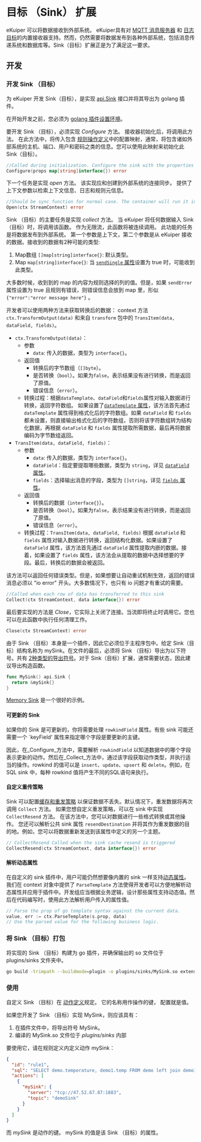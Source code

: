 # 目标 （Sink） 扩展

eKuiper 可以将数据接收到外部系统。 eKuiper具有对  [MQTT 消息服务器](../../../guide/sinks/builtin/mqtt.md) 和 [日志目标](../../../guide/sinks/builtin/log.md)的内置接收器支持。然而，仍然需要将数据发布到各种外部系统，包括消息传递系统和数据库等。Sink（目标）扩展正是为了满足这一要求。

## 开发

### 开发 Sink （目标）

为 eKuiper 开发 Sink（目标），是实现 [api.Sink](https://github.com/lf-edge/ekuiper/blob/master/pkg/api/stream.go) 接口并将其导出为 golang 插件。

在开始开发之前，您必须为 [golang 插件设置环境](../overview.md#插件开发环境设置)。

要开发 Sink （目标），必须实现 _Configure_ 方法。 接收器初始化后，将调用此方法。 在此方法中，将传入包含 [规则操作定义](../../../guide/sinks/overview.md)中的配置映射，通常，将包含诸如外部系统的主机、端口、用户和密码之类的信息。您可以使用此映射来初始化此 Sink（目标）。

```go
//Called during initialization. Configure the sink with the properties from action definition
Configure(props map[string]interface{}) error
```

下一个任务是实现 _open_ 方法。 该实现应和创建到外部系统的连接同步。 提供了上下文参数以检索上下文信息、日志和规则元信息。

```go
//Should be sync function for normal case. The container will run it in go func
Open(ctx StreamContext) error
```

Sink （目标）的主要任务是实现 _collect_ 方法。 当 eKuiper 将任何数据输入 Sink （目标）时，将调用该函数。 作为无限流，此函数将被连续调用。 此功能的任务是将数据发布到外部系统。 第一个参数是上下文，第二个参数是从 eKuiper 接收的数据。接收到的数据有2种可能的类型:

1. Map数组 `[]map[string]interface{}`: 默认类型。
2. Map `map[string]interface{}`: 当 [`sendSingle` 属性](../../../guide/sinks/overview.md#公共属性)设置为 true 时，可能收到此类型。

大多数时候，收到到的 map 的内容为规则选择的列的值。但是，如果 `sendError` 属性设置为 true 且规则有错误，则错误信息会放到 map 里，形似 `{"error":"error message here"}` 。

开发者可以使用两种方法来获取转换后的数据： context 方法 `ctx.TransformOutput(data)` 和来自 `transform` 包中的 `TransItem(data, dataField, fields)`。

- `ctx.TransformOutput(data)`：
  - 参数
    - `data`: 传入的数据，类型为 `interface{}`。
  - 返回值
    - 转换后的字节数组（`[]byte`）。
    - 是否转换（`bool`）。如果为`false`，表示结果没有进行转换，而是返回了原值。
    - 错误信息（`error`）。
  - 转换过程：根据`dataTemplate`、`dataField`和`fields`属性对输入数据进行转换，返回字符数组。 如果设置了[`dataTemplate` 属性](../../../guide/sinks/data_template.md)，该方法首先通过 `dataTemplate`  属性得到格式化后的字符数组。如果 `dataField` 和 `fields` 都未设置，则直接输出格式化后的字符数组，否则将该字符数组转为结构化数据，再根据 `dataField` 和 `fields` 属性提取所需数据，最后再将数据编码为字节数组返回。
- `TransItem(data, dataField, fields)`：
  - 参数
    - `data`: 传入的数据，类型为 `interface{}`。
    - `dataField`：指定要提取哪些数据，类型为 `string`，详见 [`dataField` 属性](../../../guide/sinks/overview.md#公共属性)。
    - `fields`：选择输出消息的字段，类型为 `[]string`，详见 [`fields` 属性](../../../guide/sinks/overview.md#公共属性)。
  - 返回值
    - 转换后的数据（`interface{}`）。
    - 是否转换（`bool`）。如果为`false`，表示结果没有进行转换，而是返回了原值。
    - 错误信息（`error`）。
  - 转换过程：`TransItem(data, dataField, fields)` 根据 `dataField` 和 `fields` 属性对输入数据进行转换，返回结构化数据。如果设置了 `dataField` 属性，该方法首先通过 `dataField` 属性提取内嵌的数据。接着，如果设置了 `fields` 属性，该方法会从提取的数据中选择想要的字段。最后，转换后的数据会被返回。

该方法可以返回任何错误类型。但是，如果想要让自动重试机制生效，返回的错误消息必须以 "io error" 开头。大多数情况下，也只有 io 问题才有重试的需要。

```go
//Called when each row of data has transferred to this sink
Collect(ctx StreamContext, data interface{}) error
```

最后要实现的方法是 _Close_，它实际上关闭了连接。当流即将终止时调用它。您也可以在此函数中执行任何清理工作。

```go
Close(ctx StreamContext) error
```

由于 Sink （目标）本身是一个插件，因此它必须位于主程序包中。给定 Sink（目标）结构名称为 mySink。在文件的最后，必须将 Sink （目标）导出为以下符号。共有 [2种类型的导出符号](../overview.md#插件开发)。对于 Sink（目标）扩展，通常需要状态，因此建议导出构造函数。

```go
func MySink() api.Sink {
  return &mySink{}
}
```

[Memory Sink](https://github.com/lf-edge/ekuiper/blob/master/extensions/sinks/memory/memory.go) 是一个很好的示例。

#### 可更新的 Sink

如果你的 Sink 是可更新的，你将需要处理 `rowkindField` 属性。有些 sink 可能还需要一个 `keyField' 属性来指定哪个字段是要更新的主键。

因此，在_Configure_方法中，需要解析 `rowkindField` 以知道数据中的哪个字段表示更新的动作。然后在_Collect_方法中，通过该字段获取动作类型，并执行适当的操作。rowkind
的值可以是 `insert`、`update`、`upsert` 和 `delete`。例如，在 SQL sink 中，每种 rowkind 值将产生不同的SQL语句来执行。

#### 自定义重传策略

Sink 可以配置[缓存和重发策略](../../../guide/sinks/overview.md#缓存)
以保证数据不丢失。默认情况下，重发数据将再次调用 `Collect` 方法。
如果您想自定义重发策略，可以在 sink 中实现 `CollectResend` 方法。 在该方法中，您可以对数据进行一些格式转换或其他操作。
您还可以解析公共 sink 属性 `resendDestination` 并将其作为重发数据的目的地。例如，您可以将数据重新发送到该属性中定义的另一个主题。

```go
// CollectResend Called when the sink cache resend is triggered
CollectResend(ctx StreamContext, data interface{}) error
```

#### 解析动态属性

在自定义的 sink 插件中，用户可能仍然想要像内置的 sink 一样支持[动态属性](../../../guide/sinks/overview.md#动态属性)。 我们在
context 对象中提供了 `ParseTemplate` 方法使得开发者可以方便地解析动态属性并应用于插件中。开发组应当根据业务逻辑，设计那些属性支持动态值。然后在代码编写时，使用此方法解析用户传入的属性值。

```go
// Parse the prop of go template syntax against the current data.
value, err := ctx.ParseTemplate(s.prop, data)
// Use the parsed value for the following business logic.
```

### 将 Sink （目标）打包

将实现的 Sink （目标）构建为 go 插件，并确保输出的 so 文件位于 plugins/sinks 文件夹中。

```bash
go build -trimpath --buildmode=plugin -o plugins/sinks/MySink.so extensions/sinks/my_sink.go
```

### 使用

自定义 Sink （目标）在 [动作定义](../../../guide/sinks/overview.md)规定。 它的名称用作操作的键， 配置就是值。

如果您开发了 Sink （目标）实现 MySink，则应该具有：

1. 在插件文件中，将导出符号 MySink。
2. 编译的 MySink.so 文件位于 _plugins/sinks_ 内部

要使用它，请在规则定义内定义动作 mySink：

```json
{
  "id": "rule1",
  "sql": "SELECT demo.temperature, demo1.temp FROM demo left join demo1 on demo.timestamp = demo1.timestamp where demo.temperature > demo1.temp GROUP BY demo.temperature, HOPPINGWINDOW(ss, 20, 10)",
  "actions": [
    {
      "mySink": {
        "server": "tcp://47.52.67.87:1883",
        "topic": "demoSink"
      }
    }
  ]
}
```

而 _mySink_ 是动作的键。 mySink 的值是该 Sink （目标）的属性。
